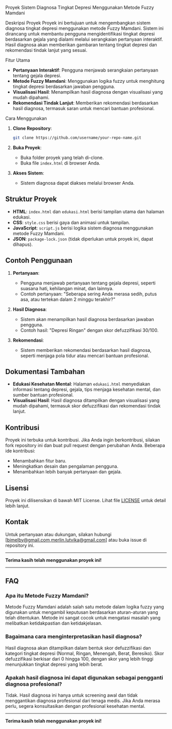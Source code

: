 

 Proyek Sistem Diagnosa Tingkat Depresi Menggunakan Metode Fuzzy Mamdani

 Deskripsi Proyek
Proyek ini bertujuan untuk mengembangkan sistem diagnosa tingkat depresi menggunakan metode Fuzzy Mamdani. Sistem ini dirancang untuk membantu pengguna mengidentifikasi tingkat depresi berdasarkan gejala yang dialami melalui serangkaian pertanyaan interaktif. Hasil diagnosa akan memberikan gambaran tentang tingkat depresi dan rekomendasi tindak lanjut yang sesuai.

 Fitur Utama
- **Pertanyaan Interaktif**: Pengguna menjawab serangkaian pertanyaan tentang gejala depresi.
- **Metode Fuzzy Mamdani**: Menggunakan logika fuzzy untuk menghitung tingkat depresi berdasarkan jawaban pengguna.
- **Visualisasi Hasil**: Menampilkan hasil diagnosa dengan visualisasi yang mudah dipahami.
- **Rekomendasi Tindak Lanjut**: Memberikan rekomendasi berdasarkan hasil diagnosa, termasuk saran untuk mencari bantuan profesional.

 Cara Menggunakan
1. **Clone Repository**:
   ```bash
   git clone https://github.com/username/your-repo-name.git
   ```

2. **Buka Proyek**:
   - Buka folder proyek yang telah di-clone.
   - Buka file `index.html` di browser Anda.

3. **Akses Sistem**:
   - Sistem diagnosa dapat diakses melalui browser Anda.

## Struktur Proyek
- **HTML**: `index.html` dan `edukasi.html` berisi tampilan utama dan halaman edukasi.
- **CSS**: `style.css` berisi gaya dan animasi untuk tampilan.
- **JavaScript**: `script.js` berisi logika sistem diagnosa menggunakan metode Fuzzy Mamdani.
- **JSON**: `package-lock.json` (tidak diperlukan untuk proyek ini, dapat dihapus).

## Contoh Penggunaan
1. **Pertanyaan**:
   - Pengguna menjawab pertanyaan tentang gejala depresi, seperti suasana hati, kehilangan minat, dan lainnya.
   - Contoh pertanyaan: "Seberapa sering Anda merasa sedih, putus asa, atau tertekan dalam 2 minggu terakhir?"

2. **Hasil Diagnosa**:
   - Sistem akan menampilkan hasil diagnosa berdasarkan jawaban pengguna.
   - Contoh hasil: "Depresi Ringan" dengan skor defuzzifikasi 30/100.

3. **Rekomendasi**:
   - Sistem memberikan rekomendasi berdasarkan hasil diagnosa, seperti menjaga pola tidur atau mencari bantuan profesional.

## Dokumentasi Tambahan
- **Edukasi Kesehatan Mental**: Halaman `edukasi.html` menyediakan informasi tentang depresi, gejala, tips menjaga kesehatan mental, dan sumber bantuan profesional.
- **Visualisasi Hasil**: Hasil diagnosa ditampilkan dengan visualisasi yang mudah dipahami, termasuk skor defuzzifikasi dan rekomendasi tindak lanjut.

## Kontribusi
Proyek ini terbuka untuk kontribusi. Jika Anda ingin berkontribusi, silakan fork repository ini dan buat pull request dengan perubahan Anda. Beberapa ide kontribusi:
- Menambahkan fitur baru.
- Meningkatkan desain dan pengalaman pengguna.
- Menambahkan lebih banyak pertanyaan dan gejala.

## Lisensi
Proyek ini dilisensikan di bawah MIT License. Lihat file [LICENSE](LICENSE) untuk detail lebih lanjut.

## Kontak
Untuk pertanyaan atau dukungan, silakan hubungi [bimelby@gmail.com,merlin.lutvika@gmail.com] atau buka issue di repository ini.

---

**Terima kasih telah menggunakan proyek ini!**

---


## FAQ
### Apa itu Metode Fuzzy Mamdani?
Metode Fuzzy Mamdani adalah salah satu metode dalam logika fuzzy yang digunakan untuk mengambil keputusan berdasarkan aturan-aturan yang telah ditentukan. Metode ini sangat cocok untuk mengatasi masalah yang melibatkan ketidakpastian dan ketidakjelasan.

### Bagaimana cara menginterpretasikan hasil diagnosa?
Hasil diagnosa akan ditampilkan dalam bentuk skor defuzzifikasi dan kategori tingkat depresi (Normal, Ringan, Menengah, Berat, Beresiko). Skor defuzzifikasi berkisar dari 0 hingga 100, dengan skor yang lebih tinggi menunjukkan tingkat depresi yang lebih berat.

### Apakah hasil diagnosa ini dapat digunakan sebagai pengganti diagnosa profesional?
Tidak. Hasil diagnosa ini hanya untuk screening awal dan tidak menggantikan diagnosa profesional dari tenaga medis. Jika Anda merasa perlu, segera konsultasikan dengan profesional kesehatan mental.

---

**Terima kasih telah menggunakan proyek ini!**
```
